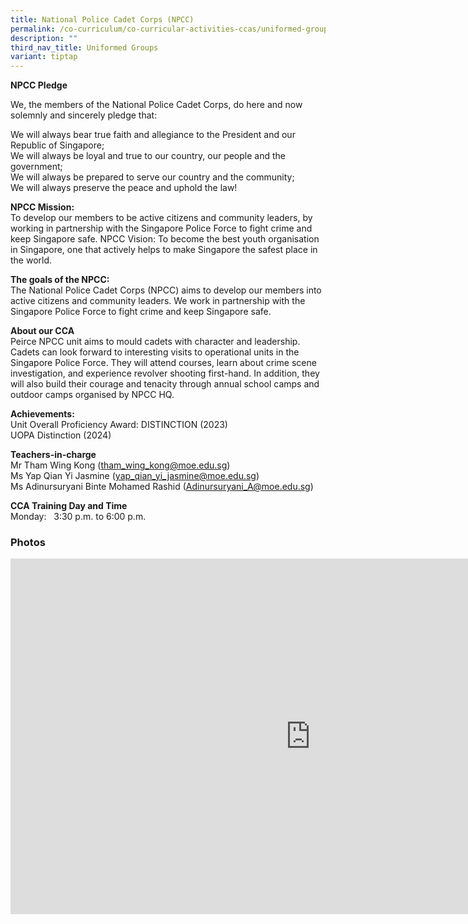 ```yaml
---
title: National Police Cadet Corps (NPCC)
permalink: /co-curriculum/co-curricular-activities-ccas/uniformed-groups-national-police-cadet-corps/
description: ""
third_nav_title: Uniformed Groups
variant: tiptap
---
```

<p><strong>NPCC Pledge</strong>
</p>
<p>We, the members of the National Police Cadet Corps, do here and now solemnly
and sincerely pledge that:</p>
<p>We will always bear true faith and allegiance to the President and our
Republic of Singapore;
<br>We will always be loyal and true to our country, our people and the government;
<br>We will always be prepared to serve our country and the community;
<br>We will always preserve the peace and uphold the law!</p>
<p><strong>NPCC Mission:</strong>
<br>To develop our members to be active citizens and community leaders, by
working in partnership with the Singapore Police Force to fight crime and
keep Singapore safe. NPCC Vision: To become the best youth organisation
in Singapore, one that actively helps to make Singapore the safest place
in the world.</p>
<p><strong>The goals of the NPCC:</strong>
<br>The National Police Cadet Corps (NPCC) aims to develop our members into
active citizens and community leaders. We work in partnership with the
Singapore Police Force to fight crime and keep Singapore safe.</p>
<p><strong>About our CCA</strong>
<br>Peirce NPCC unit aims to mould cadets with character and leadership. Cadets
can look forward to interesting visits to operational units in the Singapore
Police Force. They will attend courses, learn about crime scene investigation,
and experience revolver shooting first-hand. In addition, they will also
build their courage and tenacity through annual school camps and outdoor
camps organised by NPCC HQ.</p>
<p><strong>Achievements:<br></strong>Unit Overall Proficiency Award: DISTINCTION
(2023)
<br>UOPA Distinction (2024)</p>
<p></p>
<p><strong>Teachers-in-charge</strong>
<br>Mr Tham Wing Kong (<a href="mailto:tham_wing_kong@moe.edu.sg" rel="noopener noreferrer nofollow" target="_blank">tham_wing_kong@moe.edu.sg</a>)
<br>Ms Yap Qian Yi Jasmine (<a href="mailto:yap_qian_yi_jasmine@moe.edu.sg" rel="noopener noreferrer nofollow" target="_blank">yap_qian_yi_jasmine@moe.edu.sg</a>)
<br>Ms Adinursuryani Binte Mohamed Rashid (<a href="mailto:Adinursuryani_A@moe.edu.sg" rel="noopener noreferrer nofollow" target="_blank">Adinursuryani_A@moe.edu.sg</a>)</p>
<p><strong>CCA Training Day and Time</strong>
<br>Monday:&nbsp;&nbsp; 3:30 p.m. to 6:00 p.m.</p>
<h3>Photos</h3>
<div class="iframe-wrapper">
<iframe height="569" width="960" allowfullscreen="true" frameborder="0" src="https://docs.google.com/presentation/d/e/2PACX-1vTFCF9fVeNBStiwIt439QSB1YDE9_IEm_LAck-otLWK0WjZmstkwX8q4VnhIJG9g-wmUcofqVOWeIUY/embed?start=false&amp;loop=false&amp;delayms=3000"></iframe>
</div>
<p></p>